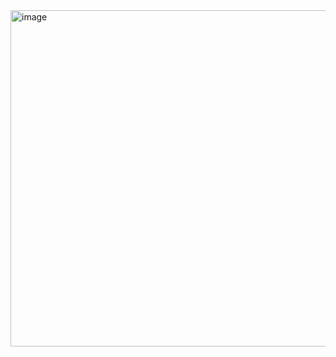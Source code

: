 <img width="2468" height="538" alt="image" src="https://github.com/user-attachments/assets/6e5679bb-ba67-44fd-bdc4-792a7ded62f0" />
